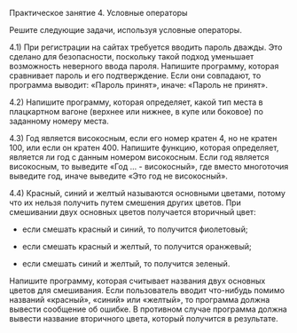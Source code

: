 Практическое занятие 4. Условные операторы

Решите следующие задачи, используя условные операторы.

 4.1) При регистрации на сайтах требуется вводить пароль дважды. Это сделано для безопасности, поскольку такой подход уменьшает возможность неверного ввода пароля. Напишите программу, которая сравнивает пароль и его подтверждение. Если они совпадают, то программа выводит: «Пароль принят», иначе: «Пароль не принят».
 
4.2) Напишите программу, которая определяет, какой тип места в плацкартном вагоне (верхнее или нижнее, в купе или боковое) по заданному номеру места.

4.3) Год является високосным, если его номер кратен 4, но не кратен 100, или если он кратен 400. Напишите функцию, которая определяет, является ли год с данным номером високосным. Если год является високосным, то выведите «Год ... - високосный», где вместо многоточия выведите год, иначе выведите «Это год не високосный».

4.4) Красный, синий и желтый называются основными цветами, потому что их нельзя получить путем смешения других цветов. При смешивании двух основных цветов получается вторичный цвет:

-	если смешать красный и синий, то получится фиолетовый;

-	если смешать красный и желтый, то получится оранжевый;

-	если смешать синий и желтый, то получится зеленый.

Напишите программу, которая считывает названия двух основных цветов для смешивания. Если пользователь вводит что-нибудь помимо названий «красный», «синий» или «желтый», то программа должна вывести сообщение об ошибке. В противном случае программа должна вывести название вторичного цвета, который получится в результате.
